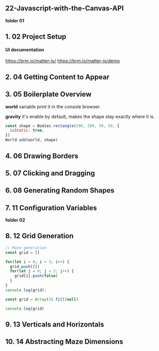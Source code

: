 ## 22-Javascript-with-the-Canvas-API

**folder 01**

## 1. 02 Project Setup

#### UI documentation

https://brm.io/matter-js/
https://brm.io/matter-js/demo

## 2. 04 Getting Content to Appear

## 3. 05 Boilerplate Overview

**world** variable print it in the console browser.

**gravity** it's enable by default, makes the shape stay exactly where it is.

```javascript
const shape = Bodies.rectangle(200, 200, 50, 50, {
  isStatic: true,
})
World.add(world, shape)
```

## 4. 06 Drawing Borders

## 5. 07 Clicking and Dragging

## 6. 08 Generating Random Shapes

## 7. 11 Configuration Variables

**folder 02**

## 8. 12 Grid Generation

```javascript
// Maze generation
const grid = []

for(let i = 0; i < 3; i++) {
  grid.push([])
  for(let j = 0; j < 3; j++) {
    grid[i].push(false)
  }
}
console.log(grid);
```

```javascript
const grid = Array(3).fill(null)

console.log(grid)
```

## 9. 13 Verticals and Horizontals

## 10. 14 Abstracting Maze Dimensions